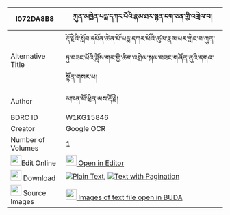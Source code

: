 |I072DA8B8|ཀུན་མཁྱེན་པདྨ་དཀར་པོའི་རྣམ་ཐར་སྙན་ངག་ཅན་གྱི་འགྲེལ་བ། 
| --- | --- 
|Alternative Title |རྡོ་རྗེའི་སློབ་དཔོན་ཆེན་པོ་པདྨ་དཀར་པོའི་ཚུལ་རྣམ་པར་གླེང་བ་ཀུན་ཏུ་བཟང་པོའི་ཟློས་གར་གྱི་ཚིག་འགྲེལ་སྐལ་བཟང་གཞོན་ནུའི་དགའ་སྟོན་གསར་པ།
|Author| མཁན་པོ་ཕྲིན་ལས་རྡོ་རྗེ།
|BDRC ID | W1KG15846
|Creator | Google OCR
|Number of Volumes| 1
|<img width="25" src="https://img.icons8.com/color/25/000000/edit-property.png">Edit Online| [<img width="25" src="https://avatars.githubusercontent.com/u/45091458?s=200&v=4"> Open in Editor](http://editor.openpecha.org/I072DA8B8)
|<img width="25" src="https://img.icons8.com/fluent/48/000000/download-2.png"/>  Download | [![](https://img.icons8.com/color/20/000000/txt.png)Plain Text](https://github.com/Openpecha/I072DA8B8/releases/download/v1/dorje_i_lobpon_chenpo_pema_karpo_i_tsul_nampa_ra_lengwa_kun_tu_zangpo_i_dogar_gyi_tsikdrel_kalzang_shyonnu_i_gaton_sarpa_plain_P00028.zip), [![](https://img.icons8.com/color/20/000000/txt.png)Text with Pagination](https://github.com/Openpecha/I072DA8B8/releases/download/v1/dorje_i_lobpon_chenpo_pema_karpo_i_tsul_nampa_ra_lengwa_kun_tu_zangpo_i_dogar_gyi_tsikdrel_kalzang_shyonnu_i_gaton_sarpa_pages_P00028.zip)
|<img width="25" src="https://img.icons8.com/plasticine/100/000000/pictures-folder.png"/>  Source Images | [<img width="25" src="https://library.bdrc.io/icons/BUDA-small.svg"> Images of text file open in BUDA](https://library.bdrc.io/show/bdr:W1KG15846)